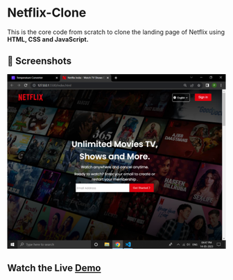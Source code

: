# Netflix-Clone
This is the core code from scratch to clone the landing page of Netflix using **HTML, CSS and JavaScript.**

## 📸 Screenshots
![Uploading Screenshot (170).png…](https://github.com/Akashpatil2002/BINTERN/blob/main/Screenshot%20(170).png)


## Watch the Live [Demo](https://susmita-dey.github.io/Netflix-Clone/)

